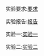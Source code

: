 实验要求:[要求](./操作系统实验手册（2024年夏季）计科.docx)

实验报告:[报告](./2022302111153-艾忠博-操作系统内核实验报告.doc)

实验一:[实验一](./solutionFirst.md)

实验二:[实验二](./solutionSecond.md)